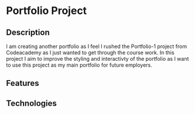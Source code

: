 # Portfolio Project

## Description
I am creating another portfolio as I feel I rushed the Portfolio-1 project from Codeacademy as I just wanted to get through the course work. In this project I aim to improve the styling and interactivty of the portfolio as I want to use this project as my main portfolio for future employers.

## Features


## Technologies